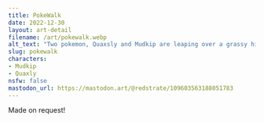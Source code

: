 ```yaml
---
title: PokeWalk
date: 2022-12-30
layout: art-detail
filename: /art/pokewalk.webp
alt_text: "Two pokemon, Quaxsly and Mudkip are leaping over a grassy hill on a sunny day."
slug: pokewalk
characters:
- Mudkip
- Quaxly
nsfw: false
mastodon_url: https://mastodon.art/@redstrate/109603563188051783
---
```

Made on request!
